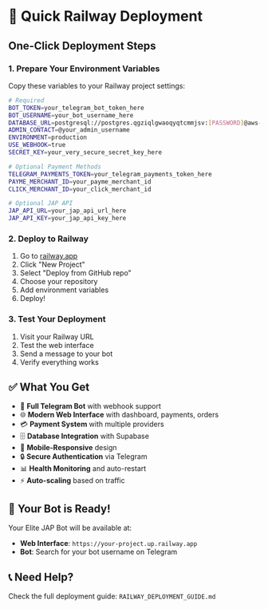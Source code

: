 # 🚀 Quick Railway Deployment

## One-Click Deployment Steps

### 1. Prepare Your Environment Variables
Copy these variables to your Railway project settings:

```bash
# Required
BOT_TOKEN=your_telegram_bot_token_here
BOT_USERNAME=your_bot_username_here
DATABASE_URL=postgresql://postgres.qgziqlgwaoqyqtcmmjsv:[PASSWORD]@aws-1-eu-north-1.pooler.supabase.com:6543/postgres
ADMIN_CONTACT=@your_admin_username
ENVIRONMENT=production
USE_WEBHOOK=true
SECRET_KEY=your_very_secure_secret_key_here

# Optional Payment Methods
TELEGRAM_PAYMENTS_TOKEN=your_telegram_payments_token_here
PAYME_MERCHANT_ID=your_payme_merchant_id
CLICK_MERCHANT_ID=your_click_merchant_id

# Optional JAP API
JAP_API_URL=your_jap_api_url_here
JAP_API_KEY=your_jap_api_key_here
```

### 2. Deploy to Railway
1. Go to [railway.app](https://railway.app)
2. Click "New Project"
3. Select "Deploy from GitHub repo"
4. Choose your repository
5. Add environment variables
6. Deploy!

### 3. Test Your Deployment
1. Visit your Railway URL
2. Test the web interface
3. Send a message to your bot
4. Verify everything works

## ✅ What You Get

- 🤖 **Full Telegram Bot** with webhook support
- 🌐 **Modern Web Interface** with dashboard, payments, orders
- 💳 **Payment System** with multiple providers
- 🗄️ **Database Integration** with Supabase
- 📱 **Mobile-Responsive** design
- 🔒 **Secure Authentication** via Telegram
- 📊 **Health Monitoring** and auto-restart
- ⚡ **Auto-scaling** based on traffic

## 🎯 Your Bot is Ready!

Your Elite JAP Bot will be available at:
- **Web Interface**: `https://your-project.up.railway.app`
- **Bot**: Search for your bot username on Telegram

## 📞 Need Help?

Check the full deployment guide: `RAILWAY_DEPLOYMENT_GUIDE.md`
